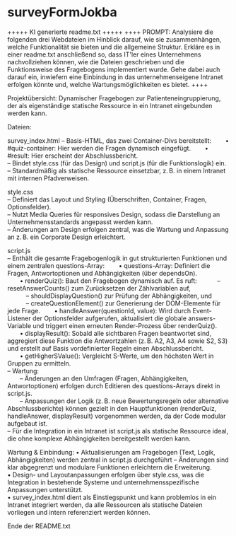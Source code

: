 # surveyFormJokba
+++++ KI generierte readme.txt +++++
++++ PROMPT: Analysiere die folgenden drei Webdateien im Hinblick darauf, wie sie zusammenhängen, welche Funktionalität sie bieten und die allgemeine Struktur. Erkläre es in einer readme.txt anschließend so, dass IT'ler eines Unternehmens nachvollziehen können, wie die Dateien geschrieben und die Funktionsweise des Fragebogens implementiert wurde. Gehe dabei auch darauf ein, inwiefern eine Einbindung in das unternehmenseigene Intranet erfolgen könnte und, welche Wartungsmöglichkeiten es bietet. ++++



Projektübersicht:
Dynamischer Fragebogen zur Patienteneingruppierung, der als eigenständige statische Ressource in ein Intranet eingebunden werden kann.

Dateien:

survey_index.html – Basis-HTML, das zwei Container-Divs bereitstellt:   • #quiz-container: Hier werden die Fragen dynamisch eingefügt.
  • #result: Hier erscheint der Abschlussbericht.  
   – Bindet style.css (für das Design) und script.js (für die Funktionslogik) ein.  
   – Standardmäßig als statische Ressource einsetzbar, z. B. in einem Intranet mit internen Pfadverweisen.

style.css  
– Definiert das Layout und Styling (Überschriften, Container, Fragen, Optionsfelder).  
– Nutzt Media Queries für responsives Design, sodass die Darstellung an Unternehmensstandards angepasst werden kann.  
– Änderungen am Design erfolgen zentral, was die Wartung und Anpassung an z. B. ein Corporate Design erleichtert.

script.js  
– Enthält die gesamte Fragebogenlogik in gut strukturierten Funktionen und einem zentralen questions-Array:
  • questions-Array: Definiert die Fragen, Antwortoptionen und Abhängigkeiten (über dependsOn).  
  • renderQuiz(): Baut den Fragebogen dynamisch auf. Es ruft:
   – resetAnswerCounts() zum Zurücksetzen der Zählvariablen auf,  
   – shouldDisplayQuestion() zur Prüfung der Abhängigkeiten, und  
   – createQuestionElement() zur Generierung der DOM-Elemente für jede Frage.
  • handleAnswer(questionId, value): Wird durch Event-Listener der Optionsfelder aufgerufen, aktualisiert die globale answers-Variable und triggert einen erneuten Render-Prozess über renderQuiz().  
  • displayResult(): Sobald alle sichtbaren Fragen beantwortet sind, aggregiert diese Funktion die Antwortzahlen (z. B. A2, A3, A4 sowie S2, S3) und erstellt auf Basis vordefinierter Regeln einen Abschlussbericht.  
  • getHigherSValue(): Vergleicht S-Werte, um den höchsten Wert in Gruppen zu ermitteln.  
– Wartung:  
  – Änderungen an den Umfragen (Fragen, Abhängigkeiten, Antwortoptionen) erfolgen durch Editieren des questions-Arrays direkt in script.js.  
  – Anpassungen der Logik (z. B. neue Bewertungsregeln oder alternative Abschlussberichte) können gezielt in den Hauptfunktionen (renderQuiz, handleAnswer, displayResult) vorgenommen werden, da der Code modular aufgebaut ist.  
– Für die Integration in ein Intranet ist script.js als statische Ressource ideal, die ohne komplexe Abhängigkeiten bereitgestellt werden kann.

Wartung & Einbindung:
• Aktualisierungen am Fragebogen (Text, Logik, Abhängigkeiten) werden zentral in script.js durchgeführt – Änderungen sind klar abgegrenzt und modulare Funktionen erleichtern die Erweiterung.  
• Design- und Layoutanpassungen erfolgen über style.css, was die Integration in bestehende Systeme und unternehmensspezifische Anpassungen unterstützt.  
• survey_index.html dient als Einstiegspunkt und kann problemlos in ein Intranet integriert werden, da alle Ressourcen als statische Dateien vorliegen und intern referenziert werden können.

Ende der README.txt
